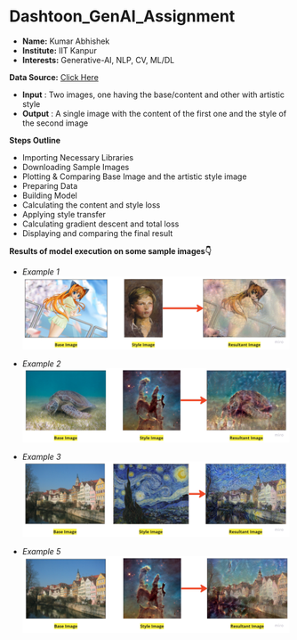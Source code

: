 # Dashtoon_GenAI_Assignment

* **Name:** Kumar Abhishek
* **Institute:** IIT Kanpur
* **Interests:** Generative-AI, NLP, CV, ML/DL

**Data Source:** [Click Here](https://colab.research.google.com/corgiredirector?site=https%3A%2F%2Fcommons.wikimedia.org%2Fwiki%2FMain_Page)

* **Input** : Two images, one having the base/content and other with artistic style
* **Output** : A single image with the content of the first one and the style of the second image

**Steps Outline**

* Importing Necessary Libraries
* Downloading Sample Images
* Plotting & Comparing Base Image and the artistic style image
* Preparing Data
* Building Model
* Calculating the content and style loss
* Applying style transfer
* Calculating gradient descent and total loss
* Displaying and comparing the final result

**Results of model execution on some sample images👇**

* *Example 1*
![Example_1](image_1.jpg)

* *Example 2*
![Example_2](image_2.jpg)

* *Example 3*
![Example_3](image_3.jpg)

* *Example 5*
![Example_5](image_5.jpg)

